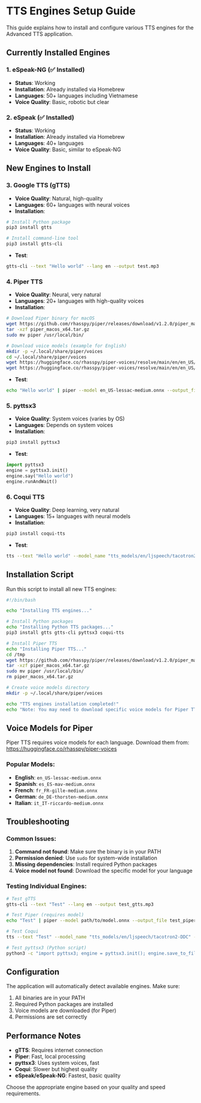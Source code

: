 # TTS Engines Setup Guide

This guide explains how to install and configure various TTS engines for the Advanced TTS application.

## Currently Installed Engines

### 1. eSpeak-NG (✅ Installed)
- **Status**: Working
- **Installation**: Already installed via Homebrew
- **Languages**: 50+ languages including Vietnamese
- **Voice Quality**: Basic, robotic but clear

### 2. eSpeak (✅ Installed)
- **Status**: Working  
- **Installation**: Already installed via Homebrew
- **Languages**: 40+ languages
- **Voice Quality**: Basic, similar to eSpeak-NG

## New Engines to Install

### 3. Google TTS (gTTS)
- **Voice Quality**: Natural, high-quality
- **Languages**: 60+ languages with neural voices
- **Installation**:
```bash
# Install Python package
pip3 install gtts

# Install command-line tool
pip3 install gtts-cli
```
- **Test**:
```bash
gtts-cli --text "Hello world" --lang en --output test.mp3
```

### 4. Piper TTS
- **Voice Quality**: Neural, very natural
- **Languages**: 20+ languages with high-quality voices
- **Installation**:
```bash
# Download Piper binary for macOS
wget https://github.com/rhasspy/piper/releases/download/v1.2.0/piper_macos_x64.tar.gz
tar -xzf piper_macos_x64.tar.gz
sudo mv piper /usr/local/bin/

# Download voice models (example for English)
mkdir -p ~/.local/share/piper/voices
cd ~/.local/share/piper/voices
wget https://huggingface.co/rhasspy/piper-voices/resolve/main/en/en_US/lessac/medium/en_US-lessac-medium.onnx
wget https://huggingface.co/rhasspy/piper-voices/resolve/main/en/en_US/lessac/medium/en_US-lessac-medium.onnx.json
```
- **Test**:
```bash
echo "Hello world" | piper --model en_US-lessac-medium.onnx --output_file test.wav
```

### 5. pyttsx3
- **Voice Quality**: System voices (varies by OS)
- **Languages**: Depends on system voices
- **Installation**:
```bash
pip3 install pyttsx3
```
- **Test**:
```python
import pyttsx3
engine = pyttsx3.init()
engine.say("Hello world")
engine.runAndWait()
```

### 6. Coqui TTS
- **Voice Quality**: Deep learning, very natural
- **Languages**: 15+ languages with neural models
- **Installation**:
```bash
pip3 install coqui-tts
```
- **Test**:
```bash
tts --text "Hello world" --model_name "tts_models/en/ljspeech/tacotron2-DDC" --out_path test.wav
```

## Installation Script

Run this script to install all new TTS engines:

```bash
#!/bin/bash

echo "Installing TTS engines..."

# Install Python packages
echo "Installing Python TTS packages..."
pip3 install gtts gtts-cli pyttsx3 coqui-tts

# Install Piper TTS
echo "Installing Piper TTS..."
cd /tmp
wget https://github.com/rhasspy/piper/releases/download/v1.2.0/piper_macos_x64.tar.gz
tar -xzf piper_macos_x64.tar.gz
sudo mv piper /usr/local/bin/
rm piper_macos_x64.tar.gz

# Create voice models directory
mkdir -p ~/.local/share/piper/voices

echo "TTS engines installation completed!"
echo "Note: You may need to download specific voice models for Piper TTS"
```

## Voice Models for Piper

Piper TTS requires voice models for each language. Download them from:
https://huggingface.co/rhasspy/piper-voices

### Popular Models:
- **English**: `en_US-lessac-medium.onnx`
- **Spanish**: `es_ES-mav-medium.onnx`
- **French**: `fr_FR-gille-medium.onnx`
- **German**: `de_DE-thorsten-medium.onnx`
- **Italian**: `it_IT-riccardo-medium.onnx`

## Troubleshooting

### Common Issues:

1. **Command not found**: Make sure the binary is in your PATH
2. **Permission denied**: Use `sudo` for system-wide installation
3. **Missing dependencies**: Install required Python packages
4. **Voice model not found**: Download the specific model for your language

### Testing Individual Engines:

```bash
# Test gTTS
gtts-cli --text "Test" --lang en --output test_gtts.mp3

# Test Piper (requires model)
echo "Test" | piper --model path/to/model.onnx --output_file test_piper.wav

# Test Coqui
tts --text "Test" --model_name "tts_models/en/ljspeech/tacotron2-DDC" --out_path test_coqui.wav

# Test pyttsx3 (Python script)
python3 -c "import pyttsx3; engine = pyttsx3.init(); engine.save_to_file('Test', 'test_pyttsx3.wav'); engine.runAndWait()"
```

## Configuration

The application will automatically detect available engines. Make sure:

1. All binaries are in your PATH
2. Required Python packages are installed
3. Voice models are downloaded (for Piper)
4. Permissions are set correctly

## Performance Notes

- **gTTS**: Requires internet connection
- **Piper**: Fast, local processing
- **pyttsx3**: Uses system voices, fast
- **Coqui**: Slower but highest quality
- **eSpeak/eSpeak-NG**: Fastest, basic quality

Choose the appropriate engine based on your quality and speed requirements.
